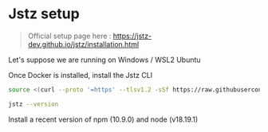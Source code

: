 # Jstz setup

> Official setup page here : https://jstz-dev.github.io/jstz/installation.html

Let's suppose we are running on Windows / WSL2 Ubuntu

Once Docker is installed, install the Jstz CLI

```bash
source <(curl --proto '=https' --tlsv1.2 -sSf https://raw.githubusercontent.com/jstz-dev/jstz/main/scripts/install-jstz-cli.sh)

jstz --version
```

Install a recent version of npm (10.9.0) and node (v18.19.1)

